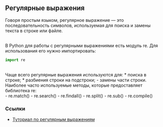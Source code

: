 <h2>Регулярные выражения</h2>
Говоря простым языком, регулярное выражение — это последовательность символов, используемая для поиска и замены текста в строке или файле.<br><br>

В Python для работы с регулярными выражениями есть модуль re. Для использования его нужно импортировать:
```python
import re
```
<br>
Чаще всего регулярные выражения используются для:
* поиска в строке;
* разбиения строки на подстроки;
- замены части строки.<br>
Наиболее часто используемые методы, которые предоставляет библиотека re:<br>
- re.match()
- re.search()
- re.findall()
- re.split()
- re.sub()
- re.compile()<br>
<h3>Ссылки</h3>

- [Туториал по регулярным выражениям](https://regexone.com)
